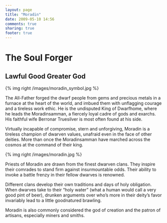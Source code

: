 ```yaml
---
layout: page
title: "Moradin"
date: 2009-05-10 14:56
comments: true
sharing: true
footer: true
---
```

# The Soul Forger
## Lawful Good Greater God

{% img right /images/moradin_symbol.jpg %}

The All-Father forged the dwarf people from gems and precious metals in a furnace at the heart of the world, and imbued them with unflagging courage and a tireless work ethic. He is the undisputed King of Dwarfhome, where he leads the Moradinsamman, a fiercely loyal cadre of gods and exarchs. His faithful wife Berronar Truesilver is most often found at his side.

Virtually incapable of compromise, stern and unforgiving, Moradin is a tireless champion of dwarven values, unafraid even in the face of other deities. More than once the Moradinsamman have marched across the cosmos at the command of their king.

{% img right /images/moradin.jpg %}

Priests of Moradin are drawn from the finest dwarven clans. They inspire their comrades to stand firm against insurmountable odds. Their ability to invoke a battle frenzy in their fellow dwarves is renowned.

Different clans develop their own traditions and days of holy obligation. When dwarves take to their “holy water” (what a human would call a very good pint of beer), drunken arguments over who’s more in their deity’s favor invariably lead to a little goodnatured brawling.

Moradin is also commonly considered the god of creation and the patron of artisans, especially miners and smiths.
